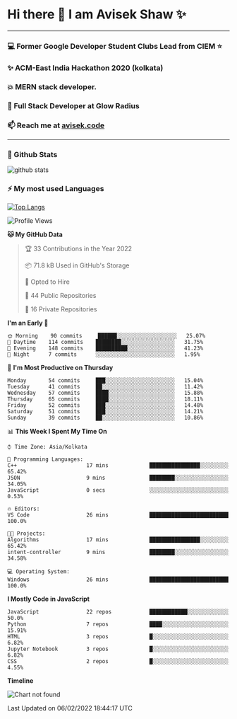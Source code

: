 # Hi there 👋 I am Avisek Shaw ✨

---
### :computer: Former Google Developer Student Clubs Lead from CIEM :star: 
###  ✨ ACM-East India Hackathon 2020 (kolkata)
###  :boom: MERN stack developer.
###  🔭 Full Stack Developer at Glow Radius
###  📫 Reach me at [avisek.code](https://avisekcode.netlify.app/)
---
### 🌱 Github Stats
![github stats](https://github-readme-stats.vercel.app/api?username=shawavisek35&count_private=true&show_icons=true&bg_color=315,48c6ef,6f86d6&title_color=ffffff&text_color=ffffff&icon_color=ee609c)
### ⚡ My most used Languages 
<!--![github stats](https://github-readme-stats.vercel.app/api?username=shawavisek35&show_icons=true&theme=radical)-->
[![Top Langs](https://github-readme-stats.vercel.app/api/top-langs/?username=shawavisek35&layout=compact)](https://github.com/shawavisek35)
<!--START_SECTION:waka-->
![Profile Views](http://img.shields.io/badge/Profile%20Views-2-blue)

**🐱 My GitHub Data** 

> 🏆 33 Contributions in the Year 2022
 > 
> 📦 71.8 kB Used in GitHub's Storage 
 > 
> 💼 Opted to Hire
 > 
> 📜 44 Public Repositories 
 > 
> 🔑 16 Private Repositories  
 > 
**I'm an Early 🐤** 

```text
🌞 Morning    90 commits     ██████░░░░░░░░░░░░░░░░░░░   25.07% 
🌆 Daytime    114 commits    ████████░░░░░░░░░░░░░░░░░   31.75% 
🌃 Evening    148 commits    ██████████░░░░░░░░░░░░░░░   41.23% 
🌙 Night      7 commits      ░░░░░░░░░░░░░░░░░░░░░░░░░   1.95%

```
📅 **I'm Most Productive on Thursday** 

```text
Monday       54 commits     ███░░░░░░░░░░░░░░░░░░░░░░   15.04% 
Tuesday      41 commits     ██░░░░░░░░░░░░░░░░░░░░░░░   11.42% 
Wednesday    57 commits     ████░░░░░░░░░░░░░░░░░░░░░   15.88% 
Thursday     65 commits     ████░░░░░░░░░░░░░░░░░░░░░   18.11% 
Friday       52 commits     ███░░░░░░░░░░░░░░░░░░░░░░   14.48% 
Saturday     51 commits     ███░░░░░░░░░░░░░░░░░░░░░░   14.21% 
Sunday       39 commits     ██░░░░░░░░░░░░░░░░░░░░░░░   10.86%

```


📊 **This Week I Spent My Time On** 

```text
⌚︎ Time Zone: Asia/Kolkata

💬 Programming Languages: 
C++                      17 mins             ████████████████░░░░░░░░░   65.42% 
JSON                     9 mins              ████████░░░░░░░░░░░░░░░░░   34.05% 
JavaScript               0 secs              ░░░░░░░░░░░░░░░░░░░░░░░░░   0.53%

🔥 Editors: 
VS Code                  26 mins             █████████████████████████   100.0%

🐱‍💻 Projects: 
Algorithms               17 mins             ████████████████░░░░░░░░░   65.42% 
intent-controller        9 mins              ████████░░░░░░░░░░░░░░░░░   34.58%

💻 Operating System: 
Windows                  26 mins             █████████████████████████   100.0%

```

**I Mostly Code in JavaScript** 

```text
JavaScript               22 repos            ████████████░░░░░░░░░░░░░   50.0% 
Python                   7 repos             ████░░░░░░░░░░░░░░░░░░░░░   15.91% 
HTML                     3 repos             █░░░░░░░░░░░░░░░░░░░░░░░░   6.82% 
Jupyter Notebook         3 repos             █░░░░░░░░░░░░░░░░░░░░░░░░   6.82% 
CSS                      2 repos             █░░░░░░░░░░░░░░░░░░░░░░░░   4.55%

```


**Timeline**

![Chart not found](https://raw.githubusercontent.com/shawavisek35/shawavisek35/master/charts/bar_graph.png) 


 Last Updated on 06/02/2022 18:44:17 UTC
<!--END_SECTION:waka-->
